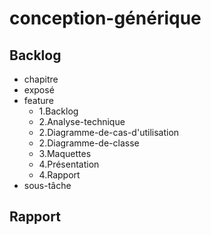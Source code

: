 # conception-générique

## Backlog
- chapitre
- exposé
- feature
  - 1.Backlog 
  - 2.Analyse-technique 
  - 2.Diagramme-de-cas-d'utilisation
  - 2.Diagramme-de-classe
  - 3.Maquettes 
  - 4.Présentation
  - 4.Rapport
- sous-tâche

## Rapport